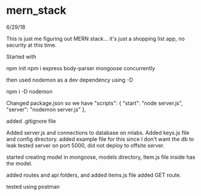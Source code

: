 # mern_stack

6/29/18

This is just me figuring out MERN stack... it's just a shopping list app, no security at this time.

Started with 

npm init
npm i express body-parser mongoose concurrently

then used nodemon as a dev dependency using -D

npm i -D nodemon

Changed package.json so we have 
"scripts": {
    "start": "node server.js",
    "server": "nodemon server.js"
  },

  added .gitignore file

Added server.js and connections to database on mlabs.
Added keys.js file and config directory. added example file for this since I don't want the db to leak
tested server on port 5000, did not deploy to offsite server. 

started creating model in mongoose, models directory, Item.js file inside has the model.

added routes and api folders, and added items.js file
added GET route.

tested using postman



